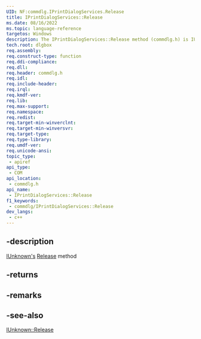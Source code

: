 ```yaml
---
UID: NF:commdlg.IPrintDialogServices.Release
title: IPrintDialogServices::Release
ms.date: 08/16/2022
ms.topic: language-reference
targetos: Windows
description: The IPrintDialogServices::Release method (commdlg.h) is IUnknown's Release method, which decrements the reference count for an interface on a COM object.
tech.root: dlgbox
req.assembly: 
req.construct-type: function
req.ddi-compliance: 
req.dll: 
req.header: commdlg.h
req.idl: 
req.include-header: 
req.irql: 
req.kmdf-ver: 
req.lib: 
req.max-support: 
req.namespace: 
req.redist: 
req.target-min-winverclnt: 
req.target-min-winversvr: 
req.target-type: 
req.type-library: 
req.umdf-ver: 
req.unicode-ansi: 
topic_type:
 - apiref
api_type:
 - COM
api_location:
 - commdlg.h
api_name:
 - IPrintDialogServices::Release
f1_keywords:
 - commdlg/IPrintDialogServices::Release
dev_langs:
 - c++
---
```


## -description

[IUnknown's](https://docs.microsoft.com/windows/win32/api/unknwn/nn-unknwn-iunknown) [Release](https://docs.microsoft.com/windows/win32/api/unknwn/nf-unknwn-iunknown-release) method

## -returns

## -remarks

## -see-also

[IUnknown::Release](https://docs.microsoft.com/windows/win32/api/unknwn/nf-unknwn-iunknown-release)
